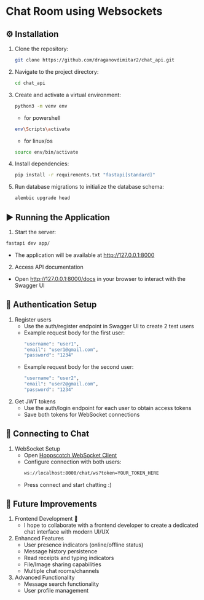 # Chat Room using Websockets

## ⚙️ Installation

1. Clone the repository:
    ```bash
    git clone https://github.com/draganovdimitar2/chat_api.git
    ```
2. Navigate to the project directory:
    ```bash
    cd chat_api
    ```
3. Create and activate a virtual environment:
    ```bash
    python3 -m venv env
    ```
    * for powershell
    ```bash
    env\Scripts\activate
    ```
    * for linux/os
    ```bash
    source env/bin/activate
    ```
4. Install dependencies:
    ```bash
    pip install -r requirements.txt "fastapi[standard]"
    ```
5. Run database migrations to initialize the database schema:
    ```bash
    alembic upgrade head
    ```
    
## ▶️ Running the Application
1. Start the server:
  ```bash
  fastapi dev app/
  ```
  * The application will be available at http://127.0.0.1:8000

2. Access API documentation
  * Open http://127.0.0.1:8000/docs in your browser to interact with the Swagger UI

## 🔑 Authentication Setup
1. Register users
   * Use the auth/register endpoint in Swagger UI to create 2 test users
   * Example request body for the first user:
      ```bash 
      "username": "user1",
      "email": "user1@gmail.com",
      "password": "1234"
      ```
    * Example request body for the second user:
      ```bash 
      "username": "user2",
      "email": "user2@gmail.com",
      "password": "1234"
      ```
2. Get JWT tokens
   * Use the auth/login endpoint for each user to obtain access tokens
   * Save both tokens for WebSocket connections

## 💬 Connecting to Chat
1. WebSocket Setup
   * Open [Hoppscotch WebSocket Client](https://hoppscotch.io/realtime/websocket)
   * Configure connection with both users:
      ```bash 
      ws://localhost:8000/chat/ws?token=YOUR_TOKEN_HERE
      ```
    * Press connect and start chatting :)
  
## 🔮 Future Improvements
1. Frontend Development 👥
    * I hope to collaborate with a frontend developer to create a dedicated chat interface with modern UI/UX
2. Enhanced Features
    - User presence indicators (online/offline status)
    - Message history persistence
    - Read receipts and typing indicators
    - File/Image sharing capabilities
    - Multiple chat rooms/channels
3. Advanced Functionality
    - Message search functionality
    - User profile management
      
